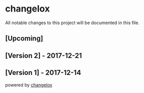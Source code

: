 # changelox

All notable changes to this project will be documented in this file.

## [Upcoming]




## [Version 2] - 2017-12-21




## [Version 1] - 2017-12-14





powered by [changelox](https://changelox.com)

